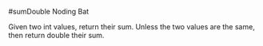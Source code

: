 #sumDouble
Noding Bat

Given two int values, return their sum. Unless the two values are the same,
then return double their sum.